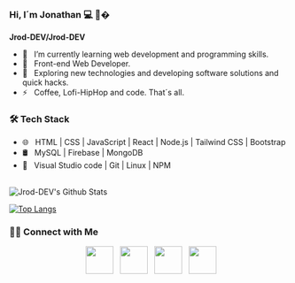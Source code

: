 ### Hi, I´m Jonathan  💻 👋�


**Jrod-DEV/Jrod-DEV**

- 🌱 &nbsp; I’m currently learning web development and programming skills.
- 💼 &nbsp; Front-end Web Developer.
- 🤔 &nbsp; Exploring new technologies and developing software solutions and quick hacks.
- ⚡ &nbsp;  Coffee, Lofi-HipHop and code. That´s all.

<h3>🛠 Tech Stack</h3>

- 🌐 &nbsp; HTML | CSS | JavaScript | React | Node.js | Tailwind CSS | Bootstrap
- 🛢 &nbsp; MySQL | Firebase | MongoDB
- 🔧 &nbsp; Visual Studio code | Git | Linux | NPM

<br>

<img align="center" src="https://github-readme-stats.vercel.app/api?username=Jrod-DEV&include_all_commits=true&count_private=true&show_icons=true&line_height=20&title_color=7A7ADB&icon_color=2234AE&text_color=D3D3D3&bg_color=0,000000,130F40" alt="Jrod-DEV's Github Stats">

</br>

[![Top Langs](https://github-readme-stats.vercel.app/api/top-langs/?username=Jrod-DEV&layout=compact&text_color=daf7dc&bg_color=151515)](https://github.com/Jrod-DEV/github-readme-stats)


<h3> 🤝🏻 Connect with Me </h3>

<p align="center">
  &nbsp; <a href="https://twitter.com/JrouRM" target="_blank" rel="noopener noreferrer"><img src="https://img.icons8.com/plasticine/100/000000/twitter.png" width="50" /></a> 
&nbsp; <a href="https://www.instagram.com/jonyrm91/" target="_blank" rel="noopener noreferrer"><img src="https://img.icons8.com/plasticine/100/000000/instagram-new.png" width="50" /></a>  
&nbsp; <a href="https://www.linkedin.com/in/jonathan-rodriguez-maldonado/" target="_blank" rel="noopener noreferrer"><img src="https://img.icons8.com/plasticine/100/000000/linkedin.png" width="50" /></a>
&nbsp; <a href="mailto:jonyrm91@gmail.com" target="_blank" rel="noopener noreferrer"><img src="https://img.icons8.com/plasticine/100/000000/gmail.png"  width="50" /></a>
</p>
